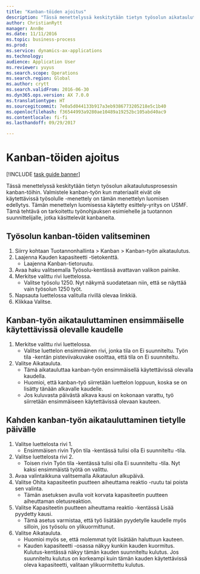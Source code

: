 ```yaml
--- 
title: "Kanban-töiden ajoitus"
description: "Tässä menettelyssä keskitytään tietyn työsolun aikataulutusprosessin kanban-töihin."
author: ChristianRytt
manager: AnnBe
ms.date: 11/11/2016
ms.topic: business-process
ms.prod: 
ms.service: dynamics-ax-applications
ms.technology: 
audience: Application User
ms.reviewer: yuyus
ms.search.scope: Operations
ms.search.region: Global
ms.author: crytt
ms.search.validFrom: 2016-06-30
ms.dyn365.ops.version: AX 7.0.0
ms.translationtype: HT
ms.sourcegitcommit: 7e0a5d044133b917a3eb9386773205218e5c1b40
ms.openlocfilehash: f36544993a9280ae10489a19252bc105abd40ac9
ms.contentlocale: fi-fi
ms.lasthandoff: 09/29/2017

---
```

# <a name="schedule-kanban-jobs"></a>Kanban-töiden ajoitus

[!INCLUDE [task guide banner](../../includes/task-guide-banner.md)]

Tässä menettelyssä keskitytään tietyn työsolun aikataulutusprosessin kanban-töihin. Valmistele kanban-työn kun materiaalit eivät ole käytettävissä työsolulle -menettely on tämän menettelyn luomisen edellytys. Tämän menettelyn luomisessa käytetty esittely-yritys on USMF. Tämä tehtävä on tarkoitettu työnohjauksen esimiehelle ja tuotannon suunnittelijalle, jotka käsittelevät kanbaneita.


## <a name="select-kanban-jobs-for-a-work-cell"></a>Työsolun kanban-töiden valitseminen
1. Siirry kohtaan Tuotannonhallinta > Kanban > Kanban-työn aikataulutus.
2. Laajenna Kauden kapasiteetti -tietokenttä.
    * Laajenna Kanban-tietoruutu.  
3. Avaa haku valitsemalla Työsolu-kentässä avattavan valikon painike.
4. Merkitse valittu rivi luettelossa.
    * Valitse työsolu 1250. Nyt näkymä suodatetaan niin, että se näyttää vain työsolun 1250 työt.  
5. Napsauta luettelossa valitulla rivillä olevaa linkkiä.
6. Klikkaa Valitse.

## <a name="schedule-a-kanban-job-in-the-first-available-period"></a>Kanban-työn aikatauluttaminen ensimmäiselle käytettävissä olevalle kaudelle
1. Merkitse valittu rivi luettelossa.
    * Valitse luettelon ensimmäinen rivi, jonka tila on Ei suunniteltu. Työn tila -kentän pisteviivakuvake osoittaa, että tila on Ei suunniteltu.  
2. Valitse Aikatauluta.
    * Tämä aikatauluttaa kanban-työn ensimmäisellä käytettävissä olevalla kaudella.  
    * Huomioi, että kanban-työ siirretään luettelon loppuun, koska se on lisätty tänään alkavalle kaudelle.  
    * Jos kuluvasta päivästä alkava kausi on kokonaan varattu, työ siirretään ensimmäiseen käytettävissä olevaan kauteen.  

## <a name="schedule-two-kanban-jobs-for-a-specific-day"></a>Kahden kanban-työn aikatauluttaminen tietylle päivälle
1. Valitse luettelosta rivi 1.
    * Ensimmäisen rivin Työn tila -kentässä tulisi olla Ei suunniteltu -tila.  
2. Valitse luettelosta rivi 2.
    * Toisen rivin Työn tila -kentässä tulisi olla Ei suunniteltu -tila. Nyt kaksi ensimmäistä työtä on valittu.  
3. Avaa valintaikkuna valitsemalla Aikataulun alkupäivä.
4. Valitse Ohita kapasiteetin puutteen aiheuttama reaktio -ruutu tai poista sen valinta.
    * Tämän asetuksen avulla voit korvata kapasiteetin puutteen aiheuttaman oletusreaktion.  
5. Valitse Kapasiteetin puutteen aiheuttama reaktio -kentässä Lisää pyydetty kausi.
    * Tämä asetus varmistaa, että työ lisätään pyydetylle kaudelle myös silloin, jos työsolu on ylikuormittunut.  
6. Valitse Aikatauluta.
    * Huomioi myös se, että molemmat työt lisätään haluttuun kauteen.  
    * Kauden kapasiteetti -osassa näkyy kunkin kauden kuormitus. Kulutus-kentässä näkyy tämän kauden suunniteltu kulutus. Jos suunniteltu kulutus on korkeampi kuin tämän kauden käytettävissä oleva kapasiteetti, valitaan ylikuormitettu kulutus.  


